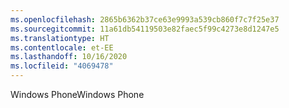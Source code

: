 ```yaml
---
ms.openlocfilehash: 2865b6362b37ce63e9993a539cb860f7c7f25e37
ms.sourcegitcommit: 11a61db54119503e82faec5f99c4273e8d1247e5
ms.translationtype: HT
ms.contentlocale: et-EE
ms.lasthandoff: 10/16/2020
ms.locfileid: "4069478"
---
```

<span data-ttu-id="3ca67-101">Windows Phone</span><span class="sxs-lookup"><span data-stu-id="3ca67-101">Windows Phone</span></span>